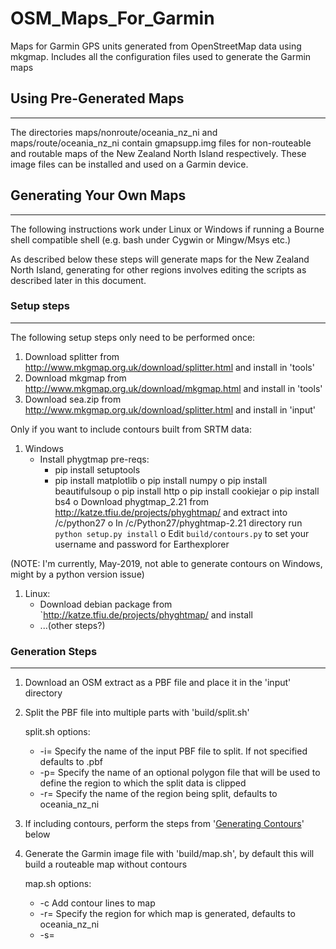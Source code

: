 # OSM_Maps_For_Garmin
Maps for Garmin GPS units generated from OpenStreetMap data using mkgmap.  Includes all the configuration files used to generate the Garmin maps

## Using Pre-Generated Maps
------------------------
The directories maps/nonroute/oceania_nz_ni and maps/route/oceania_nz_ni contain gmapsupp.img files for non-routeable and routable maps of the New Zealand North Island respectively.  These image files can be installed and used on a Garmin device.

## Generating Your Own Maps
------------------------

The following instructions work under Linux or Windows if running a Bourne shell compatible shell (e.g. bash under Cygwin or Mingw/Msys etc.)

As described below these steps will generate maps for the New Zealand North Island, generating for other regions involves editing the scripts as described later in this document.

### Setup steps
-----------
The following setup steps only need to be performed once:

1. Download splitter from http://www.mkgmap.org.uk/download/splitter.html and install in 'tools'
1. Download mkgmap from http://www.mkgmap.org.uk/download/mkgmap.html and install in 'tools'
1. Download sea.zip from http://www.mkgmap.org.uk/download/splitter.html and install in 'input'

Only if you want to include contours built from SRTM data:

1. Windows
   * Install phygtmap pre-reqs:
      * pip install setuptools
      * pip install matplotlib
	o pip install numpy
	o pip install beautifulsoup
	o pip install http
	o pip install cookiejar
        o pip install bs4
o Download phygtmap_2.21 from http://katze.tfiu.de/projects/phyghtmap/ and extract into /c/python27
o In /c/Python27/phyghtmap-2.21 directory run `python setup.py install`
o Edit `build/contours.py` to set your username and password for Earthexplorer

(NOTE: I'm currently, May-2019, not able to generate contours on Windows, might by a python version issue)

1. Linux:
   * Download debian package from `http://katze.tfiu.de/projects/phyghtmap/ and install
   * ...(other steps?)



### Generation Steps
----------------
1. Download an OSM extract as a PBF file and place it in the 'input' directory
1. Split the PBF file into multiple parts with 'build/split.sh'

   split.sh options:
  
     * -i=<INPUTFILE>  Specify the name of the input PBF file to split.  If not specified defaults to <REGION>.pbf
     * -p=<POLY>       Specify the name of an optional polygon file that will be used to define the region to which the split data is clipped 
     * -r=<REGION>     Specify the name of the region being split, defaults to oceania_nz_ni

1. If including contours, perform the steps from '[Generating Contours](#generating-contours)' below
1. Generate the Garmin image file with 'build/map.sh', by default this will build a routeable map without contours

   map.sh options:

     * -c    Add contour lines to map
     * -r=<REGION>  Specify the region for which map is generated, defaults to oceania_nz_ni
     * -s=<STYLE>   Use <STYLE> style rules to convert OSM data to Garmin
     * -t=<TYPE>    Use <TYPE> type rules when rendering the Garmin map


### Generating Contours
-------------------
The following steps are only required if you wish to add contour lines to the generated maps.  The steps do not need to be performed every time maps are generated as unlike OSM data the DEM data used to generate the contours does not often change.

NOTE: On Windows currently not working with Python2.7, does this require Python3?

#### Building contours from SRTM data:

Use this step to download SRTM data and build a PBF file of contours from the data.

1. Generate the contours with 'build/contours.sh'
1. Build your maps as usual using the -c option to include contours

* NOTE: Generate contours after splitting the source OSM PBF file into multiple parts as phygtmap uses the polygon file generated
during splitting to define the area extent for the contours.

#### Building contours from LINZ data:

1. Download LINZ contour data as a shapefile from https://data.linz.govt.nz/layer/50768-nz-contours-topo-150k
1. Convert LINZ contour data by loading into JOSM (requires the XXX plugin) and then saving as an OSM file
1. Split the resulting OSM file into multiple pbf files with:
        java -Xmx1000m -jar tools/splitter-*/splitter.jar [osm_file] --output-dir=work/contours/[region]
1. Build your maps as usual using the -c option to include contours

## Generating For Other regions
----------------------------
1. Download a OSM data in PBF format for the area for which you wish to generate a map.  `http://download.geofabrik.de/` is one source.  Put the file in the `input` directory
1. Create a .poly file defining the area for which you wish to generate the map.  Name the file <REGION>.poly and put it in the `input` directory.  This can be ommitted if you wish to generate for the whole downloaded area but this will probably be too big for most Garmin devices.
1. Perform the generation steps as above

See `build/nz.sh` for an example that downloads a PBF file for the whole of New Zealand and builds seperate routable and nonroutable maps for the North and South islands using two different poly files to specify the clipping area.


